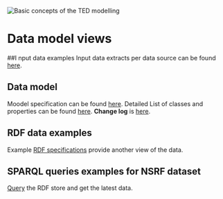 ![Basic concepts of the TED modelling](https://www.dropbox.com/s/n4m6ancd3mh8l3x/TED_16-09.png?dl=1)

# Data model views
##I nput data examples
Input data extracts per data source can be found [here](https://github.com/YourDataStories/ontology/blob/master/TED/Input%20Data%20Examples.md).
## Data model
Moodel specification can be found [here](https://github.com/YourDataStories/ontology/blob/master/TED/pilot3.owl). 
Detailed List of classes and properties can be found [here](https://docs.google.com/spreadsheets/d/1xMiTAk7mXhGPnSU4-qspiYaN15ur4v3J0lU8qYODtzk/edit#gid=481927591).
**Change log** is [here](https://github.com/YourDataStories/ontology/blob/master/Overall%20model/CHANGELOG.md).

## RDF data examples
Example [RDF specifications](https://github.com/YourDataStories/ontology/blob/master/TED/RDF%20Data%20Examples.md) provide another view of the data.
## SPARQL queries examples for NSRF dataset
[Query](https://github.com/YourDataStories/ontology/blob/master/Overall%20model/SPARQL%20queries.md) the RDF store and get the latest data.


